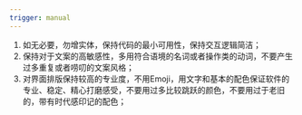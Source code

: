 ```yaml
---
trigger: manual
---
```


1. 如无必要，勿增实体，保持代码的最小可用性，保持交互逻辑简洁；
2. 保持对于文案的高敏感性，多用符合语境的名词或者操作类的动词，不要产生过多重复或者唠叨的文案风格；
3. 对界面排版保持较高的专业度，不用Emoji，用文字和基本的配色保证软件的专业、稳定、精心打磨感受，不要用过多比较跳跃的颜色，不要用过于老旧的，带有时代感印记的配色；